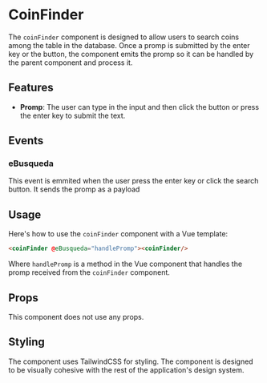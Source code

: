 # CoinFinder

The `coinFinder` component is designed to allow users to search coins among the table in the database. Once a promp is submitted by the enter key or the button, the component emits the promp so it can be handled by the parent component and process it.

## Features

- **Promp**: The user can type in the input and then click the button or press the enter key to submit the text.


## Events

### eBusqueda

This event is emmited when the user press the enter key or click the search button. It sends the promp as a payload

## Usage

Here's how to use the `coinFinder` component with a Vue template:

```html
<coinFinder @eBusqueda="handlePromp"><coinFinder/>
```

Where `handlePromp` is a method in the Vue component that handles the promp received from the `coinFinder` component.

## Props

This component does not use any props.

## Styling

The component uses TailwindCSS for styling. The component is designed to be visually cohesive with the rest of the application's design system.